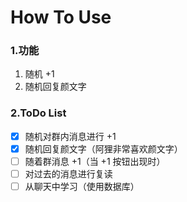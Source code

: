 # How To Use

### 1.功能

1. 随机 +1
2. 随机回复颜文字

### 2.ToDo List

- [x] 随机对群内消息进行 +1
- [x] 随机回复颜文字（阿狸非常喜欢颜文字）
- [ ] 随着群消息 +1（当 +1 按钮出现时）
- [ ] 对过去的消息进行复读
- [ ] 从聊天中学习（使用数据库）
